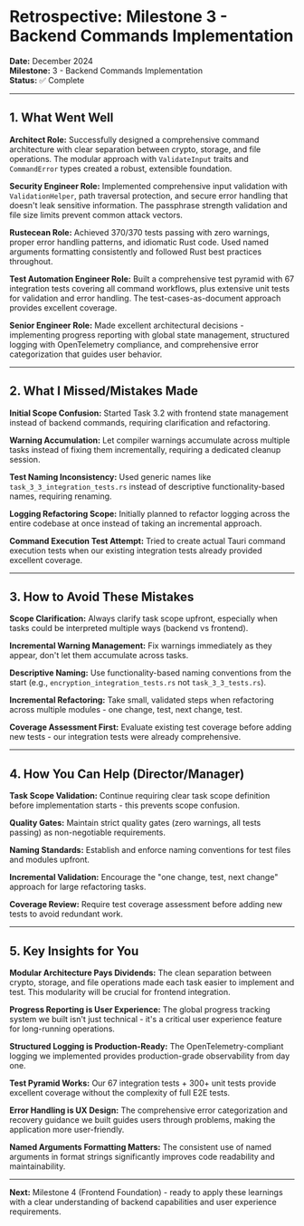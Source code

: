 # Retrospective: Milestone 3 - Backend Commands Implementation

**Date:** December 2024  
**Milestone:** 3 - Backend Commands Implementation  
**Status:** ✅ Complete  

---

## 1. What Went Well

**Architect Role:** Successfully designed a comprehensive command architecture with clear separation between crypto, storage, and file operations. The modular approach with `ValidateInput` traits and `CommandError` types created a robust, extensible foundation.

**Security Engineer Role:** Implemented comprehensive input validation with `ValidationHelper`, path traversal protection, and secure error handling that doesn't leak sensitive information. The passphrase strength validation and file size limits prevent common attack vectors.

**Rustecean Role:** Achieved 370/370 tests passing with zero warnings, proper error handling patterns, and idiomatic Rust code. Used named arguments formatting consistently and followed Rust best practices throughout.

**Test Automation Engineer Role:** Built a comprehensive test pyramid with 67 integration tests covering all command workflows, plus extensive unit tests for validation and error handling. The test-cases-as-document approach provides excellent coverage.

**Senior Engineer Role:** Made excellent architectural decisions - implementing progress reporting with global state management, structured logging with OpenTelemetry compliance, and comprehensive error categorization that guides user behavior.

---

## 2. What I Missed/Mistakes Made

**Initial Scope Confusion:** Started Task 3.2 with frontend state management instead of backend commands, requiring clarification and refactoring.

**Warning Accumulation:** Let compiler warnings accumulate across multiple tasks instead of fixing them incrementally, requiring a dedicated cleanup session.

**Test Naming Inconsistency:** Used generic names like `task_3_3_integration_tests.rs` instead of descriptive functionality-based names, requiring renaming.

**Logging Refactoring Scope:** Initially planned to refactor logging across the entire codebase at once instead of taking an incremental approach.

**Command Execution Test Attempt:** Tried to create actual Tauri command execution tests when our existing integration tests already provided excellent coverage.

---

## 3. How to Avoid These Mistakes

**Scope Clarification:** Always clarify task scope upfront, especially when tasks could be interpreted multiple ways (backend vs frontend).

**Incremental Warning Management:** Fix warnings immediately as they appear, don't let them accumulate across tasks.

**Descriptive Naming:** Use functionality-based naming conventions from the start (e.g., `encryption_integration_tests.rs` not `task_3_3_tests.rs`).

**Incremental Refactoring:** Take small, validated steps when refactoring across multiple modules - one change, test, next change, test.

**Coverage Assessment First:** Evaluate existing test coverage before adding new tests - our integration tests were already comprehensive.

---

## 4. How You Can Help (Director/Manager)

**Task Scope Validation:** Continue requiring clear task scope definition before implementation starts - this prevents scope confusion.

**Quality Gates:** Maintain strict quality gates (zero warnings, all tests passing) as non-negotiable requirements.

**Naming Standards:** Establish and enforce naming conventions for test files and modules upfront.

**Incremental Validation:** Encourage the "one change, test, next change" approach for large refactoring tasks.

**Coverage Review:** Require test coverage assessment before adding new tests to avoid redundant work.

---

## 5. Key Insights for You

**Modular Architecture Pays Dividends:** The clean separation between crypto, storage, and file operations made each task easier to implement and test. This modularity will be crucial for frontend integration.

**Progress Reporting is User Experience:** The global progress tracking system we built isn't just technical - it's a critical user experience feature for long-running operations.

**Structured Logging is Production-Ready:** The OpenTelemetry-compliant logging we implemented provides production-grade observability from day one.

**Test Pyramid Works:** Our 67 integration tests + 300+ unit tests provide excellent coverage without the complexity of full E2E tests.

**Error Handling is UX Design:** The comprehensive error categorization and recovery guidance we built guides users through problems, making the application more user-friendly.

**Named Arguments Formatting Matters:** The consistent use of named arguments in format strings significantly improves code readability and maintainability.

---

**Next:** Milestone 4 (Frontend Foundation) - ready to apply these learnings with a clear understanding of backend capabilities and user experience requirements. 